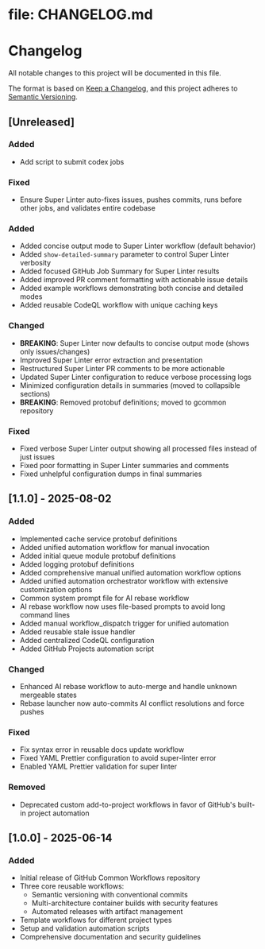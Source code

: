 # file: CHANGELOG.md

# Changelog

All notable changes to this project will be documented in this file.

The format is based on [Keep a Changelog](https://keepachangelog.com/en/1.0.0/),
and this project adheres to
[Semantic Versioning](https://semver.org/spec/v2.0.0.html).

## [Unreleased]

### Added

- Add script to submit codex jobs

### Fixed

- Ensure Super Linter auto-fixes issues, pushes commits, runs before other jobs,
  and validates entire codebase

### Added

- Added concise output mode to Super Linter workflow (default behavior)
- Added `show-detailed-summary` parameter to control Super Linter verbosity
- Added focused GitHub Job Summary for Super Linter results
- Added improved PR comment formatting with actionable issue details
- Added example workflows demonstrating both concise and detailed modes
- Added reusable CodeQL workflow with unique caching keys

### Changed

- **BREAKING**: Super Linter now defaults to concise output mode (shows only
  issues/changes)
- Improved Super Linter error extraction and presentation
- Restructured Super Linter PR comments to be more actionable
- Updated Super Linter configuration to reduce verbose processing logs
- Minimized configuration details in summaries (moved to collapsible sections)
- **BREAKING**: Removed protobuf definitions; moved to gcommon repository

### Fixed

- Fixed verbose Super Linter output showing all processed files instead of just
  issues
- Fixed poor formatting in Super Linter summaries and comments
- Fixed unhelpful configuration dumps in final summaries

## [1.1.0] - 2025-08-02

### Added

- Implemented cache service protobuf definitions
- Added unified automation workflow for manual invocation
- Added initial queue module protobuf definitions
- Added logging protobuf definitions
- Added comprehensive manual unified automation workflow options
- Added unified automation orchestrator workflow with extensive customization
  options
- Common system prompt file for AI rebase workflow
- AI rebase workflow now uses file-based prompts to avoid long command lines
- Added manual workflow_dispatch trigger for unified automation
- Added reusable stale issue handler
- Added centralized CodeQL configuration
- Added GitHub Projects automation script

### Changed

- Enhanced AI rebase workflow to auto-merge and handle unknown mergeable states
- Rebase launcher now auto-commits AI conflict resolutions and force pushes

### Fixed

- Fix syntax error in reusable docs update workflow
- Fixed YAML Prettier configuration to avoid super-linter error
- Enabled YAML Prettier validation for super linter

### Removed

- Deprecated custom add-to-project workflows in favor of GitHub's built-in
  project automation

## [1.0.0] - 2025-06-14

### Added

- Initial release of GitHub Common Workflows repository
- Three core reusable workflows:
  - Semantic versioning with conventional commits
  - Multi-architecture container builds with security features
  - Automated releases with artifact management
- Template workflows for different project types
- Setup and validation automation scripts
- Comprehensive documentation and security guidelines
